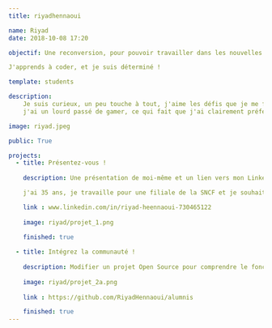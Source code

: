 ```yaml
---
title: riyadhennaoui

name: Riyad
date: 2018-10-08 17:20

objectif: Une reconversion, pour pouvoir travailler dans les nouvelles technologies.

J'apprends à coder, et je suis déterminé !

template: students

description:
    Je suis curieux, un peu touche à tout, j'aime les défis que je me fixe et non ceux que d'autres cherche a m'imposer,
    j'ai un lourd passé de gamer, ce qui fait que j'ai clairement préferé jouer qu'aprendre à coder et j'ai décidé d'inverser la tendance.

image: riyad.jpeg

public: True

projects:
  - title: Présentez-vous !
    
    description: Une présentation de moi-même et un lien vers mon LinkedIn.

    j'ai 35 ans, je travaille pour une filiale de la SNCF et je souhaite changer de métier pour faire développeur d'application avec comme spécialisation Android.

    link : www.linkedin.com/in/riyad-heennaoui-730465122
    
    image: riyad/projet_1.png
    
    finished: true

  - title: Intégrez la communauté !
    
    description: Modifier un projet Open Source pour comprendre le fonctionnement de Git, de Github et des pull requests.
    
    image: riyad/projet_2a.png
    
    link : https://github.com/RiyadHennaoui/alumnis

    finished: true
---
```

